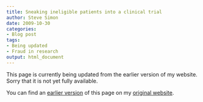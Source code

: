 ```yaml
---
title: Sneaking ineligible patients into a clinical trial
author: Steve Simon
date: 2009-10-30
categories:
- Blog post
tags:
- Being updated
- Fraud in research
output: html_document
---
```


This page is currently being updated from the earlier version of my website. Sorry that it is not yet fully available.

<!---More--->

You can find an [earlier version][sim1] of this page on my [original website][sim2].

[sim1]: http://www.pmean.com/09/IneligiblePatients.html
[sim2]: http://www.pmean.com/original_site.html
